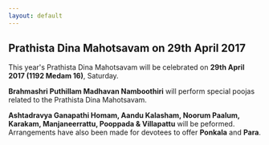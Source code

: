 ```yaml
---
layout: default
---
```

## Prathista Dina Mahotsavam on 29th April 2017

This year's Prathista Dina Mahotsavam will be celebrated on **29th April 2017 (1192 Medam 16)**, Saturday. 

**Brahmashri Puthillam Madhavan Namboothiri** will perform special poojas related to the Prathista Dina Mahotsavam. 

**Ashtadravya Ganapathi Homam, Aandu Kalasham, Noorum Paalum, Karakam, Manjaneerrattu, Pooppada & Villapattu** will be peformed. Arrangements have also been made for devotees to offer **Ponkala** and **Para**.
